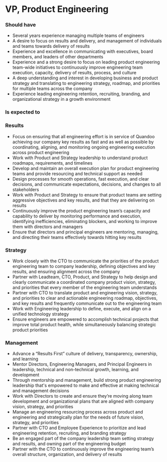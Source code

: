 VP, Product Engineering
=====================
 
### Should have
* Several years experience managing multiple teams of engineers
* A desire to focus on results and delivery, and management of individuals and teams towards delivery of results
* Experience and excellence in communicating with executives, board members, and leaders of other departments
* Experience and a strong desire to focus on leading product engineering team-wide initiatives to continuously improve engineering team execution, capacity, delivery of results, process, and culture
* A deep understanding and interest in developing business and product strategy and translating to engineering strategy, roadmap, and priorities for multiple teams across the company
* Experience leading engineering retention, recruiting, branding, and organizational strategy in a growth environment
 
### Is expected to 
### Results
* Focus on ensuring that all engineering effort is in service of Quandoo achieving our company key results as fast and as well as possible by coordinating, aligning, and monitoring ongoing engineering execution across product engineering
* Work with Product and Strategy leadership to understand product roadmaps, requirements, and timelines
* Develop and maintain an overall execution plan for product engineering teams and provide resourcing and technical support as needed
* Design processes for smooth operations, fast execution, and clear decisions, and communicate expectations, decisions, and changes to all stakeholders
* Work with Product and Strategy to ensure that product teams are setting aggressive objectives and key results, and that they are delivering on results
* Continuously improve the product engineering team’s capacity and capability to deliver by monitoring performance and execution, identifying inefficiencies, eliminating blockers, and working to improve them with directors and managers
* Ensure that directors and principal engineers are mentoring, managing, and directing their teams effectively towards hitting key results
 
### Strategy
* Work closely with the CTO to communicate the priorities of the product engineering team to company leadership, defining objectives and key results, and ensuring alignment across the company
* Partner with Leadteam, CTO, Product, and Strategy to help design and clearly communicate a coordinated company product vision, strategy, and priorities that every member of the engineering team understands
* Partner with CTO to translate product and engineering vision, strategy, and priorities to clear and actionable engineering roadmap, objectives, and key results and frequently communicate out to the engineering team
* Work with Engineering leadership to define, execute, and align on a unified technology strategy
* Ensure engineers are empowered to accomplish technical projects that improve total product health, while simultaneously balancing strategic product priorities
 
### Management
* Advance a “Results First” culture of delivery, transparency, ownership, and learning
* Mentor Directors, Engineering Managers, and Principal Engineers in leadership, technical and non-technical growth, learning, and development
* Through mentorship and management, build strong product engineering leadership that's empowered to make and effective at making technical and management decisions
* Work with Directors to create and ensure they’re moving along team development and organizational plans that are aligned with company vision, strategy, and priorities
* Manage an engineering resourcing process across product and engineering and strategically plan for the needs of future vision, strategy, and priorities 
* Partner with CTO and Employee Experience to prioritize and lead engineering retention, recruiting, and branding strategy
* Be an engaged part of the company leadership team setting strategy and results, and owning part of the engineering budget 
* Partner with the CTO to continuously improve the engineering team’s overall structure, organization, and delivery of results
